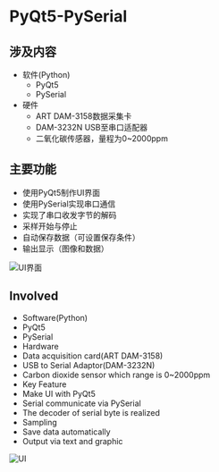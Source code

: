 # PyQt5-PySerial
## 涉及内容
* 软件(Python)
  * PyQt5
  * PySerial
* 硬件
  * ART DAM-3158数据采集卡
  * DAM-3232N USB至串口适配器
  * 二氧化碳传感器，量程为0~2000ppm

## 主要功能
  * 使用PyQt5制作UI界面
  * 使用PySerial实现串口通信
  * 实现了串口收发字节的解码
  * 采样开始与停止
  * 自动保存数据（可设置保存条件）
  * 输出显示（图像和数据）

![UI界面](https://github.com/System543/PyQt5-PySerial/tree/main/resources/show.png)


## Involved
* Software(Python)
 * PyQt5
 * PySerial
* Hardware
 * Data acquisition card(ART DAM-3158)
 * USB to Serial Adaptor(DAM-3232N)
 * Carbon dioxide sensor which range is 0~2000ppm
* Key Feature
 * Make UI with PyQt5
 * Serial communicate via PySerial
 * The decoder of serial byte is realized
 * Sampling
 * Save data automatically
 * Output via text and graphic
 
![UI](https://github.com/System543/PyQt5-PySerial/tree/main/resources/show.png)


